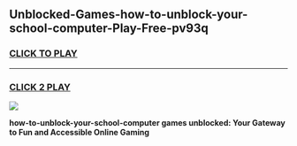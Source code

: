 
## Unblocked-Games-how-to-unblock-your-school-computer-Play-Free-pv93q
<h3>
<a href="https://premium76.site?title=how-to-unblock-your-school-computer&ref=21A">CLICK TO PLAY</a></h3>
<hr>

<h3>
<a href="https://premium76.site?title=how-to-unblock-your-school-computer&ref=21A">CLICK 2 PLAY</a>
  
</h3>

<a href="https://premium76.site?title=how-to-unblock-your-school-computer&ref=21A"><img src="https://clearcache.store/games.png"></a>


**how-to-unblock-your-school-computer games unblocked: Your Gateway to Fun and Accessible Online Gaming**
